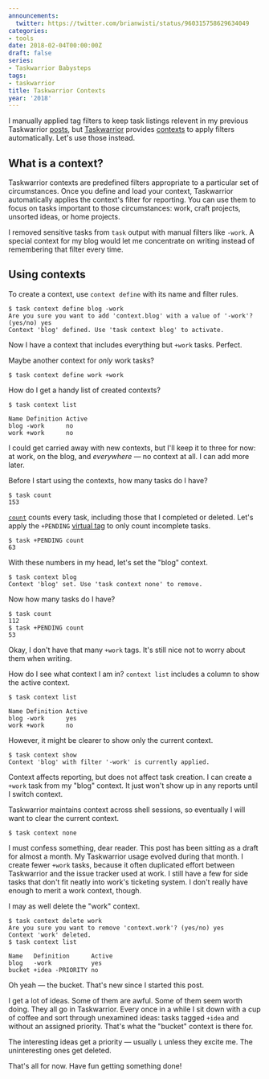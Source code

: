 ```yaml
---
announcements:
  twitter: https://twitter.com/brianwisti/status/960315758629634049
categories:
- tools
date: 2018-02-04T00:00:00Z
draft: false
series:
- Taskwarrior Babysteps
tags:
- taskwarrior
title: Taskwarrior Contexts
year: '2018'
---
```


I manually applied tag filters to keep task listings relevent in my previous Taskwarrior [posts][], but
[Taskwarrior][] provides [contexts][] to apply filters automatically. Let's use those instead.

[Taskwarrior]: https://taskwarrior.org/
[posts]: /tags/taskwarrior
[contexts]: https://taskwarrior.org/docs/context.html
<!--more-->

## What is a context?

Taskwarrior contexts are predefined filters appropriate to a particular set of circumstances. Once you define
and load your context, Taskwarrior automatically applies the context's filter for reporting. You can use them
to focus on tasks important to those circumstances: work, craft projects, unsorted ideas, or home projects.

I removed sensitive tasks from `task` output with manual filters like `-work`. A special context for my
blog would let me concentrate on writing instead of remembering that filter every time.

## Using contexts

To create a context, use `context define` with its name and filter rules.

``` shell
$ task context define blog -work
Are you sure you want to add 'context.blog' with a value of '-work'? (yes/no) yes
Context 'blog' defined. Use 'task context blog' to activate.
```

Now I have a context that includes everything but `+work` tasks. Perfect.

Maybe another context for *only* work tasks?

``` shell
$ task context define work +work
```

How do I get a handy list of created contexts?

``` shell
$ task context list

Name Definition Active
blog -work      no
work +work      no
```

I could get carried away with new contexts, but I'll keep it to three for now: at work, on the blog, and
*everywhere* — no context at all. I can add more later.

Before I start using the contexts, how many tasks do I have? 

``` shell
$ task count
153
```

[`count`][] counts every task, including those that I completed or deleted. Let's apply the `+PENDING`
[virtual tag][] to only count incomplete tasks.

[`count`]: https://taskwarrior.org/docs/commands/count.html
[virtual tag]: https://taskwarrior.org/docs/tags.html#supported

``` shell
$ task +PENDING count
63
```

With these numbers in my head, let's set the "blog" context.

``` shell
$ task context blog
Context 'blog' set. Use 'task context none' to remove.
```

Now how many tasks do I have?

``` shell
$ task count
112
$ task +PENDING count
53
```

Okay, I don't have that many `+work` tags. It's still nice not to worry about them when writing.

How do I see what context I am in? `context list` includes a column to show the active context.

``` shell
$ task context list

Name Definition Active
blog -work      yes
work +work      no
```

However, it might be clearer to show only the current context.

``` shell
$ task context show
Context 'blog' with filter '-work' is currently applied.
```

Context affects reporting, but does not affect task creation. I can create a `+work` task from my "blog"
context. It just won't show up in any reports until I switch context.

Taskwarrior maintains context across shell sessions, so eventually I will want to clear the current context.

``` shell
$ task context none
```

I must confess something, dear reader. This post has been sitting as a draft for almost a month.  My
Taskwarrior usage evolved during that month. I create fewer `+work` tasks, because it often duplicated effort
between Taskwarrior and the issue tracker used at work. I still have a few for side tasks that don't fit
neatly into work's ticketing system. I don't really have enough to merit a work context, though.

I may as well delete the "work" context.

``` shell
$ task context delete work
Are you sure you want to remove 'context.work'? (yes/no) yes                                                      
Context 'work' deleted. 
$ task context list

Name   Definition      Active
blog   -work           yes
bucket +idea -PRIORITY no
```

Oh yeah — the bucket. That's new since I started this post.

I get a lot of ideas. Some of them are awful. Some of them seem worth doing. They all go in Taskwarrior. Every
once in a while I sit down with a cup of coffee and sort through unexamined ideas: tasks tagged `+idea` and
without an assigned priority. That's what the "bucket" context is there for.

The interesting ideas get a priority — usually `L` unless they excite me. The uninteresting ones get deleted.

That's all for now. Have fun getting something done!


